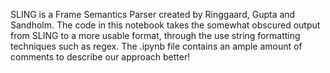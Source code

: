 SLING is a Frame Semantics Parser created by Ringgaard, Gupta and Sandholm.
The code in this notebook takes the somewhat obscured output from SLING to a more usable format, through the use string formatting techniques such as regex.
The .ipynb file contains an ample amount of comments to describe our approach better!
